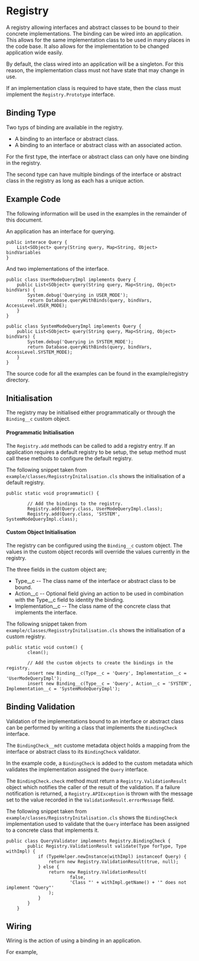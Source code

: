 # Registry
A registry allowing interfaces and abstract classes to be bound to their concrete implementations. The binding can be
wired into an application. This allows for the same implementation class to be used in many places in the code base.
It also allows for the implementation to be changed application wide easily.

By default, the class wired into an application will be a singleton. For this reason, the implementation class must
not have state that may change in use.

If an implementation class is required to have state, then the class must implement the ```Registry.Prototype```
interface.

## Binding Type
Two typs of binding are available in the registry.
* A binding to an interface or abstract class.
* A binding to an interface or abstract class with an associated action.

For the first type, the interface or abstract class can only have one binding in the registry.

The second type can have multiple bindings of the interface or abstract class in the registry as long as each has
a unique action.

## Example Code
The following information will be used in the examples in the remainder of this document.

An application has an interface for querying.
```
public interace Query {
    List<SObject> query(String query, Map<String, Object> bindVariables
}
```
And two implementations of the interface.
```
public class UserModeQueryImpl implements Query {
    public List<SObject> query(String query, Map<String, Object> bindVars) {
        System.debug('Querying in USER_MODE');
        return Database.queryWithBinds(query, bindVars, AccessLevel.USER_MODE);
    }
}
```
```
public class SystemModeQueryImpl implements Query {
    public List<SObject> query(String query, Map<String, Object> bindVars) {
        System.debug('Querying in SYSTEM_MODE');
        return Database.queryWithBinds(query, bindVars, AccessLevel.SYSTEM_MODE);
    }
}
```

The source code for all the examples can be found in the example/registry directory.

## Initialisation
The registry may be initialised either programmatically or through the ```Binding__c``` custom object.
#### Programmatic Initialisation
The ```Registry.add``` methods can be called to add a registry entry. If an application requires a default registry
to be setup, the setup method must call these methods to configure the default registry.

The following snippet taken from ```example/classes/RegisstryInitalisation.cls``` shows the initialisation of a
default registry.
```
public static void programmatic() {

        // Add the bindings to the registry.
        Registry.add(Query.class, UserModeQueryImpl.class);
        Registry.add(Query.class, 'SYSTEM', SystemModeQueryImpl.class);
```
#### Custom Object Initialisation
The registry can be configured using the ```Binding__c``` custom object. The values in the custom object records will
override the values currently in the registry.

The three fields in the custom object are;
* Type__c -- The class name of the interface or abstract class to be bound.
* Action__c -- Optional field giving an action to be used in combination with the Type__c field to identity the binding.
* Implementation__c -- The class name of the concrete class that implements the interface.

The following snippet taken from ```example/classes/RegisstryInitalisation.cls``` shows the initialisation of a custom
registry.
```
public static void custom() {
        clean();

        // Add the custom objects to create the bindings in the registry.
        insert new Binding__c(Type__c = 'Query', Implementation__c = 'UserModeQueryImpl');
        insert new Binding__c(Type__c = 'Query', Action__c = 'SYSTEM', Implementation__c = 'SystemModeQueryImpl');
```
## Binding Validation
Validation of the implementations bound to an interface or abstract class can be performed by writing a class that
implements the ```BindingCheck``` interface.

The ```BindingCheck__mdt``` custome metadata object holds a mapping from the interface or abstract class to its
```BindingCheck``` validator.

In the example code, a ```BindingCheck``` is added to the custom metadata which validates the implementation assigned
the ```Query``` interface.

The ```BindingCheck.check``` method must return a ```Registry.ValidationResult``` object which notifies the caller
of the result of the validation. If a failure notification is returned, a ```Registry.APIException``` is thrown
with the message set to the value recorded in the ```ValidationResult.errorMessage``` field.

The following snippet taken from ```example/classes/RegisstryInitalisation.cls``` shows the ```BindingCheck```
implementation used to validate that the ```Query``` interface has been assigned to a concrete class that
implements it.
```
public class QueryValidator implements Registry.BindingCheck {
        public Registry.ValidationResult validate(Type forType, Type withImpl) {
            if (TypeHelper.newInstance(withImpl) instanceof Query) {
                return new Registry.ValidationResult(true, null);
            } else {
                return new Registry.ValidationResult(
                        false,
                        'Class "' + withImpl.getName() + '" does not implement "Query"'
                );
            }
        }
    }
```

## Wiring
Wiring is the action of using a binding in an application.

For example, 
